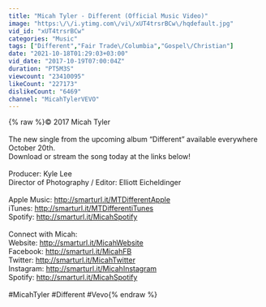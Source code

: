 ```yaml
---
title: "Micah Tyler - Different (Official Music Video)"
image: "https:\/\/i.ytimg.com\/vi\/xUT4trsrBCw\/hqdefault.jpg"
vid_id: "xUT4trsrBCw"
categories: "Music"
tags: ["Different","Fair Trade\/Columbia","Gospel\/Christian"]
date: "2021-10-18T01:29:03+03:00"
vid_date: "2017-10-19T07:00:04Z"
duration: "PT5M3S"
viewcount: "23410095"
likeCount: "227173"
dislikeCount: "6469"
channel: "MicahTylerVEVO"
---
```

{% raw %}© 2017 Micah Tyler<br /> <br />The new single from the upcoming album “Different” available everywhere October 20th.  <br />Download or stream the song today at the links below!<br /><br />Producer: Kyle Lee<br />Director of Photography / Editor: Elliott Eicheldinger<br /> <br />Apple Music: <a rel="nofollow" target="blank" href="http://smarturl.it/MTDifferentApple">http://smarturl.it/MTDifferentApple</a><br />iTunes: <a rel="nofollow" target="blank" href="http://smarturl.it/MTDifferentiTunes">http://smarturl.it/MTDifferentiTunes</a><br />Spotify: <a rel="nofollow" target="blank" href="http://smarturl.it/MicahSpotify">http://smarturl.it/MicahSpotify</a><br /><br />Connect with Micah: <br />Website: <a rel="nofollow" target="blank" href="http://smarturl.it/MicahWebsite">http://smarturl.it/MicahWebsite</a><br />Facebook: <a rel="nofollow" target="blank" href="http://smarturl.it/MicahFB">http://smarturl.it/MicahFB</a><br />Twitter: <a rel="nofollow" target="blank" href="http://smarturl.it/MicahTwitter">http://smarturl.it/MicahTwitter</a><br />Instagram: <a rel="nofollow" target="blank" href="http://smarturl.it/MicahInstagram">http://smarturl.it/MicahInstagram</a><br />Spotify: <a rel="nofollow" target="blank" href="http://smarturl.it/MicahSpotify">http://smarturl.it/MicahSpotify</a><br /><br />#MicahTyler #Different #Vevo{% endraw %}
